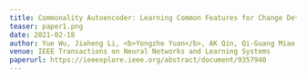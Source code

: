 ```yaml
---
title: Commonality Autoencoder: Learning Common Features for Change Detection from Heterogeneous Images <a href="" style="pointer-events:none;border:orange;">herr</a>
teaser: paper1.png
date: 2021-02-18
author: Yue Wu, Jiaheng Li, <b>Yongzhe Yuan</b>, AK Qin, Qi-Guang Miao, Mao-Guo Gong*
venue: IEEE Transactions on Neural Networks and Learning Systems
paperurl: https://ieeexplore.ieee.org/abstract/document/9357940
---
```

